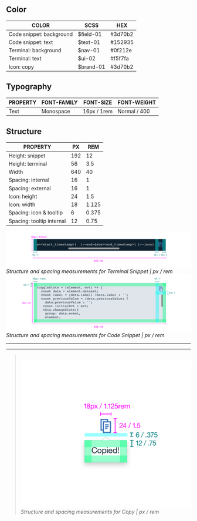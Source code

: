 ## Color

| COLOR                    | SCSS     | HEX     |
|--------------------------|----------|---------|
| Code snippet: background | $field-01| #3d70b2 |  
| Code snippet: text       | $text-01 | #152935 |
| Terminal: background     | $nav-01  | #0f212e |
| Terminal: text           | $ui-02   | #f5f7fa |
| Icon: copy               | $brand-01| #3d70b2 |

## Typography

| PROPERTY | FONT-FAMILY | FONT-SIZE   | FONT-WEIGHT  |
|----------|-------------|-------------|--------------|
| Text     | Monospace   | 16px / 1rem | Normal / 400 |

## Structure

| PROPERTY          | PX  | REM   |
|-------------------|-----|-------|
| Height: snippet   | 192 | 12    |
| Height: terminal  | 56  | 3.5   |
| Width             | 640 | 40    |
| Spacing: internal | 16  | 1     |
| Spacing: external | 16  | 1     |
| Icon: height      | 24  | 1.5   |
| Icon: width       | 18  | 1.125 |
| Spacing: icon & tooltip | 6 | 0.375|
| Spacing: tooltip internal | 12 | 0.75|

![](images/code-snippet-style-1.png)
_Structure and spacing measurements for Terminal Snippet | px / rem_
![](images/code-snippet-style-2.png)
_Structure and spacing measurements for Code Snippet | px / rem_

---
***
> 
![](images/code-snippet-style-3.png)
_Structure and spacing measurements for Copy | px / rem_
